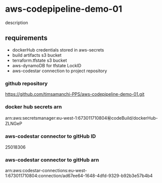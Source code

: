 # aws-codepipeline-demo-01
description

## requirements
  * dockerHub credentials stored in aws-secrets  
  * build artifacts s3 bucket  
  * terraform.tfstate s3 bucket  
  * aws-dynamoDB for tfstate LockID
  * aws-codestar connection to project repository

### github repository
https://github.com/timsamanchi-PPS/aws-codepipeline-demo-01.git

### docker hub secrets arn
arn:aws:secretsmanager:eu-west-1:673011710804:secret:codeBuild/dockerHub-ZLNGeP

### aws-codestar connector to gitHub ID
25018306

### aws-codestar connector to gitHub arn
arn:aws:codestar-connections:eu-west-1:673011710804:connection/ad67ee64-1648-4dfd-9329-b92b3e57b4b4


